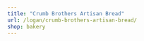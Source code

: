 ```yaml
---
title: "Crumb Brothers Artisan Bread"
url: /logan/crumb-brothers-artisan-bread/
shop: bakery
---
```

